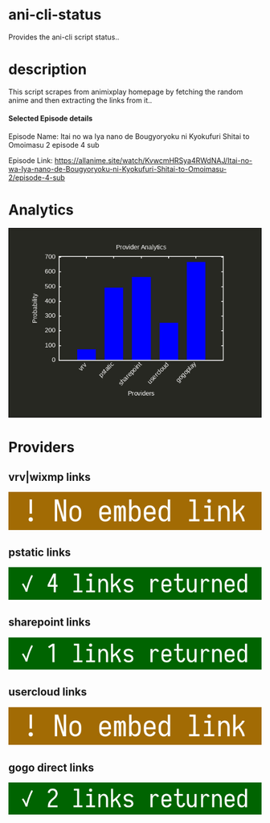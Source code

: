 # ani-cli-status
Provides the ani-cli script status..

# description
This script scrapes from animixplay homepage by fetching the random anime and then extracting the links from it..

#### Selected Episode details

Episode Name: Itai no wa Iya nano de Bougyoryoku ni Kyokufuri Shitai to Omoimasu 2 episode 4 sub

Episode Link: https://allanime.site/watch/KvwcmHRSya4RWdNAJ/Itai-no-wa-Iya-nano-de-Bougyoryoku-ni-Kyokufuri-Shitai-to-Omoimasu-2/episode-4-sub
 
# Analytics

<img src="./analytics.png">

# Providers

##  vrv|wixmp links

<img src="./images/vrv.jpg">

##  pstatic links

<img src="./images/pstatic.jpg">

##  sharepoint links

<img src="./images/sharepoint.jpg">

##  usercloud links

<img src="./images/usercloud.jpg">

## gogo direct links

<img src="./images/gogoplay.jpg">
